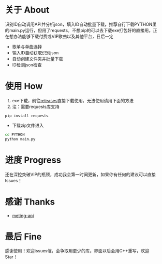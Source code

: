 # 关于 About
识别ID自动调用API并分析json，填入ID自动批量下载，推荐自行下载PYTHON里的main.py运行，但用了requests，不想pip的可以去下载exe打包好的直接用，正在想办法能够下载付费或VIP歌曲以及其他平台，日后一定
- 歌单与单曲选择
- 输入ID自动获取识别json
- 自动创建文件夹并批量下载
- ID检测json检查
# 使用 How
1.  exe下载，前往[releases](https://github.com/Beadd/MusicDownloader/releases)直接下载使用，无法使用请用下面的方法
2.  注：需要requests库支持
```
pip install requests
```
- 下载zip文件进入
```bash
cd PYTHON
python main.py
```
# 进度 Progress
还在深挖突破VIP的瓶颈，成功我会第一时间更新，如果你有任何的建议可以直接Issues！
# 感谢 Thanks
- [meting-api](https://github.com/injahow/meting-api)
# 最后 Fine
感谢使用！欢迎issues催，会争取用更少的库，界面以后会用C++重写，欢迎Star！
